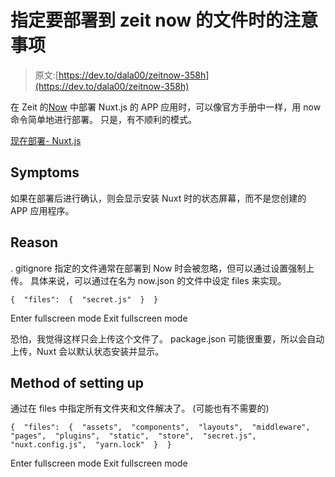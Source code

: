 # 指定要部署到 zeit now 的文件时的注意事项

> 原文:[https://dev.to/dala00/zeitnow-358h](https://dev.to/dala00/zeitnow-358h)

在 Zeit 的[Now](https://zeit.co/now) 中部署 Nuxt.js 的 APP 应用时，可以像官方手册中一样，用 now 命令简单地进行部署。 只是，有不顺利的模式。

[现在部署- Nuxt.js](https://nuxtjs.org/faq/now-deployment/)

## Symptoms

如果在部署后进行确认，则会显示安装 Nuxt 时的状态屏幕，而不是您创建的 APP 应用程序。

## Reason

. gitignore 指定的文件通常在部署到 Now 时会被忽略，但可以通过设置强制上传。 具体来说，可以通过在名为 now.json 的文件中设定 files 来实现。

```
{  "files":  {  "secret.js"  }  } 
```

Enter fullscreen mode Exit fullscreen mode

恐怕，我觉得这样只会上传这个文件了。 package.json 可能很重要，所以会自动上传，Nuxt 会以默认状态安装并显示。

## Method of setting up

通过在 files 中指定所有文件夹和文件解决了。 (可能也有不需要的)

```
{  "files":  {  "assets",  "components",  "layouts",  "middleware",  "pages",  "plugins",  "static",  "store",  "secret.js",  "nuxt.config.js",  "yarn.lock"  }  } 
```

Enter fullscreen mode Exit fullscreen mode
